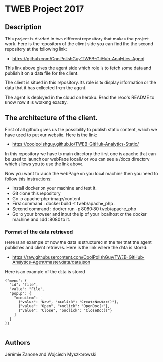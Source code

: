 # TWEB Project 2017

## Description

This project is divided in two different repository that makes the project work. Here is the repository of the client side you can find the the second repository at the following link:
* https://github.com/CoolPolishGuy/TWEB-GitHub-Analytics-Agent

This link above gives the agent side which role is to fetch some data and publish it on a data file for the client.

The client is situed in this repository. Its role is to display information or the data that it has collected from the agent.

The agent is deployed in the cloud on heroku. Read the repo's README to know how it is working exactly.

## The architecture of the client.

First of all github gives us the possibility to publish static content, which we have used to put our website. Here is the link:
* https://coolpolishguy.github.io/TWEB-GitHub-Analytics-Static/

In this repository we have to main directory the first one is apache that can be used to launch our webPage locally or you can see a /docs directory which allows you to use the link above.

Now you want to lauch the webPage on you local machine then you need to follow this instructions:
  * Install docker on your machine and test it.
  * Git clone this repository
  * Go to apache-php-image/content
  * First command : docker build -t tweb/apache_php .
  * Second command : docker run -p 8080:80 tweb/apache_php
  * Go to your browser and input the ip of your localhost or the docker machine and add :8080 to it.

### Format of the data retrieved

Here is an example of how the data is structured in the file that the agent publishes and client retrieves.
Here is the link where the data is stored:
 * https://raw.githubusercontent.com/CoolPolishGuy/TWEB-GitHub-Analytics-Agent/master/data/data.json

Here is an example of the data is stored
```
{"menu": {
  "id": "file",
  "value": "File",
  "popup": {
    "menuitem": [
      {"value": "New", "onclick": "CreateNewDoc()"},
      {"value": "Open", "onclick": "OpenDoc()"},
      {"value": "Close", "onclick": "CloseDoc()"}
    ]
  }
}}


```


## Authors
Jérémie Zanone and Wojciech Myszkorowski
